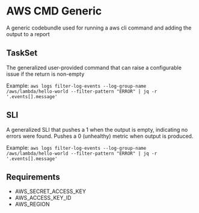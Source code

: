 # AWS CMD Generic
A generic codebundle used for running a aws cli command and adding the output to a report

## TaskSet
The generalized user-provided command that can raise a configurable issue if the return is non-empty

Example: `aws logs filter-log-events --log-group-name /aws/lambda/hello-world --filter-pattern "ERROR" | jq -r '.events[].message'`

## SLI
A generalized SLI that pushes a 1 when the output is empty, indicating no errors were found. Pushes a 0 (unhealthy) metric when output is produced.

Example: `aws logs filter-log-events --log-group-name /aws/lambda/hello-world --filter-pattern "ERROR" | jq -r '.events[].message'`

## Requirements
- AWS_SECRET_ACCESS_KEY
- AWS_ACCESS_KEY_ID
- AWS_REGION